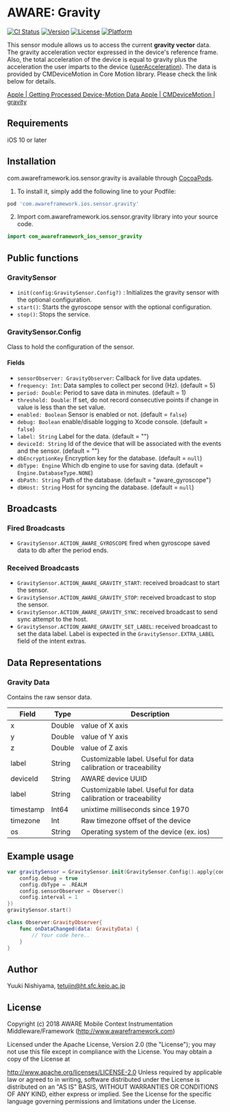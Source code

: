 # AWARE: Gravity

[![CI Status](https://img.shields.io/travis/awareframework/com.awareframework.ios.sensor.gravity.svg?style=flat)](https://travis-ci.org/awareframework/com.awareframework.ios.sensor.gravity)
[![Version](https://img.shields.io/cocoapods/v/com.awareframework.ios.sensor.gravity.svg?style=flat)](https://cocoapods.org/pods/com.awareframework.ios.sensor.gravity)
[![License](https://img.shields.io/cocoapods/l/com.awareframework.ios.sensor.gravity.svg?style=flat)](https://cocoapods.org/pods/com.awareframework.ios.sensor.gravity)
[![Platform](https://img.shields.io/cocoapods/p/com.awareframework.ios.sensor.gravity.svg?style=flat)](https://cocoapods.org/pods/com.awareframework.ios.sensor.gravity)

This sensor module allows us to access the current **gravity vector** data. The gravity acceleration vector expressed in the device's reference frame. Also, the total acceleration of the device is equal to gravity plus the acceleration the user imparts to the device ([userAcceleration](https://developer.apple.com/documentation/coremotion/cmdevicemotion/1616149-useracceleration)). The data is provided by CMDeviceMotion in Core Motion library. Please check the link below for details.

[ Apple | Getting Processed Device-Motion Data ](https://developer.apple.com/documentation/coremotion/getting_processed_device-motion_data)
[ Apple | CMDeviceMotion | gravity ](https://developer.apple.com/documentation/coremotion/cmdevicemotion/1616164-gravity)

## Requirements
iOS 10 or later

## Installation

com.awareframework.ios.sensor.gravity is available through [CocoaPods](https://cocoapods.org). 

1. To install it, simply add the following line to your Podfile:
```ruby
pod 'com.awareframework.ios.sensor.gravity'
```
2. Import com.awareframework.ios.sensor.gravity library into your source code.
```swift
import com_awareframework_ios_sensor_gravity
```
## Public functions

### GravitySensor

+ `init(config:GravitySensor.Config?)` : Initializes the gravity sensor with the optional configuration.
+ `start()`: Starts the gyroscope sensor with the optional configuration.
+ `stop()`: Stops the service.

### GravitySensor.Config

Class to hold the configuration of the sensor.

#### Fields
+ `sensorObserver: GravityObserver`: Callback for live data updates.
+ `frequency: Int`: Data samples to collect per second (Hz). (default = 5)
+ `period: Double`: Period to save data in minutes. (default = 1)
+ `threshold: Double`: If set, do not record consecutive points if change in value is less than the set value.
+ `enabled: Boolean` Sensor is enabled or not. (default = `false`)
+ `debug: Boolean` enable/disable logging to Xcode console. (default = `false`)
+ `label: String` Label for the data. (default = "")
+ `deviceId: String` Id of the device that will be associated with the events and the sensor. (default = "")
+ `dbEncryptionKey` Encryption key for the database. (default = `null`)
+ `dbType: Engine` Which db engine to use for saving data. (default = `Engine.DatabaseType.NONE`)
+ `dbPath: String` Path of the database. (default = "aware_gyroscope")
+ `dbHost: String` Host for syncing the database. (default = `null`)

## Broadcasts

### Fired Broadcasts

+ `GravitySensor.ACTION_AWARE_GYROSCOPE` fired when gyroscope saved data to db after the period ends.

### Received Broadcasts

+ `GravitySensor.ACTION_AWARE_GRAVITY_START`: received broadcast to start the sensor.
+ `GravitySensor.ACTION_AWARE_GRAVITY_STOP`: received broadcast to stop the sensor.
+ `GravitySensor.ACTION_AWARE_GRAVITY_SYNC`: received broadcast to send sync attempt to the host.
+ `GravitySensor.ACTION_AWARE_GRAVITY_SET_LABEL`: received broadcast to set the data label. Label is expected in the `GravitySensor.EXTRA_LABEL` field of the intent extras.

## Data Representations

### Gravity Data

Contains the raw sensor data.

| Field     | Type   | Description                                                     |
| --------- | ------ | --------------------------------------------------------------- |
| x         | Double  | value of X axis                                                 |
| y         | Double  | value of Y axis                                                 |
| z         | Double  | value of Z axis                                                 |
| label     | String | Customizable label. Useful for data calibration or traceability |
| deviceId  | String | AWARE device UUID                                               |
| label     | String | Customizable label. Useful for data calibration or traceability |
| timestamp | Int64   | unixtime milliseconds since 1970                                |
| timezone  | Int    | Raw timezone offset of the device                          |
| os        | String | Operating system of the device (ex. ios)                    |


## Example usage
```swift
var gravitySensor = GravitySensor.init(GravitySensor.Config().apply{config in
    config.debug = true
    config.dbType = .REALM
    config.sensorObserver = Observer()
    config.interval = 1
})
gravitySensor.start()
```

```swift
class Observer:GravityObserver{
    func onDataChanged(data: GravityData) {
        // Your code here..
    }
}
```

## Author

Yuuki Nishiyama, tetujin@ht.sfc.keio.ac.jp

## License

Copyright (c) 2018 AWARE Mobile Context Instrumentation Middleware/Framework (http://www.awareframework.com)

Licensed under the Apache License, Version 2.0 (the "License"); you may not use this file except in compliance with the License. You may obtain a copy of the License at

http://www.apache.org/licenses/LICENSE-2.0 Unless required by applicable law or agreed to in writing, software distributed under the License is distributed on an "AS IS" BASIS, WITHOUT WARRANTIES OR CONDITIONS OF ANY KIND, either express or implied. See the License for the specific language governing permissions and limitations under the License.
